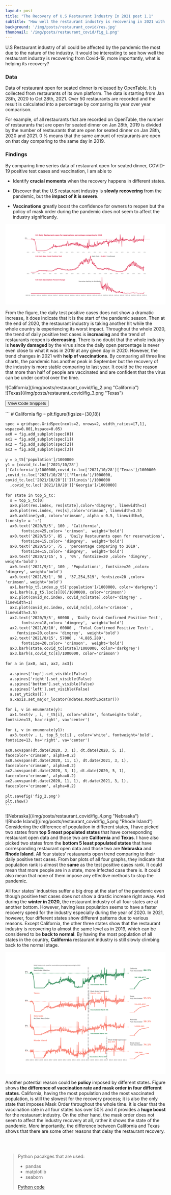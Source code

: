 ```yaml
---
layout: post
title: "The Recovery of U.S Restaurant Industry In 2021 post 1.1"
subtitle: "How well the restaurant industry is recovering in 2021 with the impact of COVID-19?"
background: '/img/posts/restaurant_covid/res.jpg'
thumbnail: '/img/posts/restaurant_covid/fig_1.png'
---
```

<div class="col-lg-8 col-md-10 mx-auto" markdown="1">
U.S Restaurant industry of all could be affected by the pandemic the most due to the nature of the industry. It would be interesting to see how well the restaurant industry is recovering from Covid-19, more importantly, what is helping its recovery?


### **Data**

Data of restaurant open for seated dinner is released by OpenTable. It is collected from restaurants of its own platform. The data is starting from Jan 28th, 2020 to  Oct 28th, 2021. Over 50 restaurants are recorded and the result is calculated into a percentage by comparing its year over year comparison. 

For example, of all restaurants that are recorded on OpenTable, the number of restaurants that are open for seated dinner on Jan 28th, 2019 is divided by the number of restaurants that are open for seated dinner on Jan 28th, 2020 and 2021. 0 % means that the same amount of restaurants are open on that day comparing to the same day in 2019. 

### **Findings**

By comparing time series data of restaurant open for seated dinner, COVID-19 positive test cases and vaccination, I am
able to 
- Identify <strong class="covid">crucial moments</strong> when the recovery happens in different states.

- Discover that the U.S restaurant industry is <strong class="covid">slowly recovering </strong> from the pandemic, but the <strong class="covid"> impact of it is severe</strong>. 

- <strong class="covid">Vaccinations</strong> greatly boost the confidence for owners to reopen but the policy of mask order during the pandemic does not seem to affect the industry significantly.

![U.S restaurant industy in recovery overivew](/img/posts/restaurant_covid/fig_1.png "U.S restaurant overview")

From the figure, the daily test positive cases does not show a dramatic increase, it does indicate that it is the start of the pandemic season. Then at the end of 2020, the restaurant industry is taking another hit while the whole country is experiencing its worst impact. Throughout the whole 2020, the trend of daily positive test cases is <strong class="covid">increasing</strong> and the trend of restaurants reopen is <strong class="uber">decreasing</strong>. There is no doubt that the whole industry is <strong class="covid">heavily damaged</strong> by the virus since the daily open percentage is never even close to what it was in 2019 at any given day in 2020. However, the trend changes in 2021 with <strong class="covid">help of vaccinations</strong>. By comparing all three line charts, the pandemic has another peak in September but the recovery of the industry is more stable comparing to last year. It could be the reason that more than half of people are vaccinated and are confident that the virus can be under control over the time. 
</div>
<div class="col-md-6 smallimg" markdown="1">
![California](/img/posts/restaurant_covid/fig_2.png "California")
</div>
<div class="col-md-6 smallimg" markdown="1">
![Texas](/img/posts/restaurant_covid/fig_3.png "Texas")
</div>
<div class="col-lg-8 col-md-10 mx-auto">
<p>
  <button class="btn btn-primary" type="button" data-toggle="collapse" data-target="#collapseExample" aria-expanded="false" aria-controls="collapseExample">
    View Code Snippets
  </button>
</p>
<div class="collapse" id="collapseExample">
  <div class="card card-body" markdown="1">
    ```
    # California
    fig = plt.figure(figsize=(30,18))

    spec = gridspec.GridSpec(ncols=2, nrows=2, width_ratios=[7,1], wspace=0.001,hspace=0.05)
    ax0 = fig.add_subplot(spec[0])
    ax1 = fig.add_subplot(spec[1])
    ax2 = fig.add_subplot(spec[2])
    ax3 = fig.add_subplot(spec[3])

    y = p_t5['population']/1000000
    y1 = [covid_tc.loc['2021/10/28']['California']/1000000,covid_tc.loc['2021/10/28']['Texas']/1000000
    ,covid_tc.loc['2021/10/28']['Florida']/1000000, covid_tc.loc['2021/10/28']['Illinois']/1000000
      ,covid_tc.loc['2021/10/28']['Georgia']/1000000]

    for state in top_5_tc:
      s = top_5_tc[0]
      ax0.plot(res.index, res[state],color='dimgrey', linewidth=1)
      ax0.plot(res.index, res[s],color='crimson', linewidth=3.5)
      ax0.axhline(y=0, color='crimson', alpha = 0.5, linewidth=5, linestyle = ':') 
      ax0.text('2020/5/5', 100 , 'California',
           fontsize=25,color= 'crimson',  weight='bold')
      ax0.text('2020/5/5', 85 , 'Daily Restaurants open for reservations',
           fontsize=15,color= 'dimgrey',  weight='bold')
      ax0.text('2020/5/5', 75 , 'percentage comparing to 2019',
           fontsize=15,color= 'dimgrey',  weight='bold')
      ax0.text('2020/1/15', 5 , '0%', fontsize=20 ,color= 'dimgrey', weight='bold')
      ax0.text('2021/9/1', 100 , 'Population:', fontsize=20 ,color= 'dimgrey', weight='bold')
      ax0.text('2021/9/1', 90 , '37,254,519', fontsize=20 ,color= 'crimson', weight='bold')
      ax1.barh(p_t5.index,p_t5['population']/1000000, color='darkgrey')
      ax1.barh(s,p_t5.loc[s][0]/1000000, color='crimson')
      ax2.plot(covid_nc.index, covid_nc[state],color='dimgrey' , linewidth=1)
      ax2.plot(covid_nc.index, covid_nc[s],color='crimson' , linewidth=3.5) 
      ax2.text('2020/5/5', 60000 , 'Daily Covid Confirmed Positive Test',
           fontsize=18,color= 'dimgrey',  weight='bold')
      ax2.text('2021/6/10', 60000 , 'Total Confirmed Positive Test:',
         fontsize=20,color= 'dimgrey',  weight='bold')
      ax2.text('2021/8/15', 57000 , '4,885,289',
           fontsize=20,color= 'crimson',  weight='bold')
      ax3.barh(state,covid_tc[state]/1000000, color='darkgrey')
      ax3.barh(s,covid_tc[s]/1000000, color='crimson')
    
    for a in [ax0, ax1, ax2, ax3]:
    
      a.spines['top'].set_visible(False)
      a.spines['right'].set_visible(False)
      a.spines['bottom'].set_visible(False)
      a.spines['left'].set_visible(False)
      a.set_yticks([])
      a.xaxis.set_major_locator(mdates.MonthLocator())
    
    for i, v in enumerate(y):
      ax1.text(v , i, r_t5[i], color='white', fontweight='bold', fontsize=13, ha='right', va='center')

    for i, v in enumerate(y1):
      ax3.text(v , i, top_5_tc[i] , color='white', fontweight='bold', fontsize=13, ha='right', va='center')
    
    ax0.axvspan(dt.date(2020, 3, 1), dt.date(2020, 5, 1), facecolor='crimson', alpha=0.2)
    ax0.axvspan(dt.date(2020, 11, 1), dt.date(2021, 3, 1), facecolor='crimson', alpha=0.2)
    ax2.axvspan(dt.date(2020, 3, 1), dt.date(2020, 5, 1), facecolor='crimson', alpha=0.2)   
    ax2.axvspan(dt.date(2020, 11, 1), dt.date(2021, 3, 1), facecolor='crimson', alpha=0.2)

    plt.savefig('fig_2.png')
    plt.show()
    ```
  </div>
</div>
</div>
<div class="col-md-6 smallimg" markdown="1">
![Nebraska](/img/posts/restaurant_covid/fig_4.png "Nebraska")
</div>
<div class="col-md-6 smallimg" markdown="1">
![Rhode Island](/img/posts/restaurant_covid/fig_5.png "Rhode Island")
</div>

<div class="col-lg-8 col-md-10 mx-auto" markdown="1">
Considering the difference of population in different states, I have picked two states from <strong class="covid">top 5 most populated states</strong> that have corresponding restaurant open data and those two are <strong class="covid">California</strong> and <strong class="covid">Texas</strong>. I have also picked two states from the <strong class="uber">bottom 5 least populated states</strong> that have corresponding restaurant open data and those two are <strong class="uber">Nebraska</strong> and <strong class="uber">Rhode Island</strong>. All four states’ restaurants open trend comparing to their daily positive test cases. From bar plots of all four graphs, they indicate that population rank is almost the <strong class="covid">same</strong> as the test positive cases rank. It could mean that more people are in a state, more infected case there is. It could also mean that none of them impose any effective methods to stop the pandemic. 

All four states’ industries suffer a big drop at the start of the pandemic even though positive test cases does not show a drastic increase right away. And during the <strong class="covid">winter in 2020</strong>, the restaurant industry of all four states are at another bottom. However, having less population seems to have a faster recovery speed for the industry especially during the year of 2020. In 2021, however, four different states show different patterns due to various reasons.  Except California, the other three states show that the restaurant industry is recovering to almost the same level as in 2019, which can be considered to be <strong class="covid">back to normal</strong>. By having the most population of all  states in the country, <strong class="covid">California</strong> restaurant industry is still slowly climbing back to the normal stage.

![The mask order](/img/posts/restaurant_covid/fig_6.png "The mask order")

Another potential reason could be <strong class="policy">policy</strong> imposed by different states. Figure shows<strong class="covid"> the difference of vaccination rate and mask order in four different states</strong>. California, having the most population and the most vaccinated population, is still the slowest for the recovery process; it is also the only state that imposes Mask Order throughout the whole time. It is clear that the vaccination rate in all four states has over 50% and it provides a <strong class="covid"> huge boost</strong> for the restaurant industry. On the other hand, the mask order does not seem to affect the industry recovery at all, rather it shows the state of the pandemic. More importantly, the difference between California and Texas shows that there are some other reasons that delay the restaurant recovery. 

 <br/><br/>
 

> Python pacakges that are used:
> - pandas
> - matplotlib
> - seaborn
> 
> <a href="/pdf/project_python_code.pdf" target="_blank">Python code</a>
</div>




